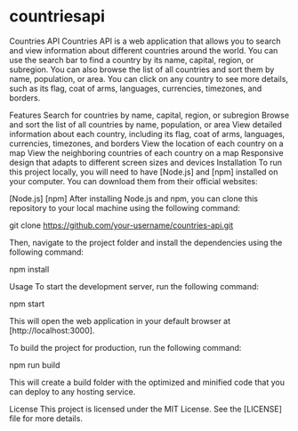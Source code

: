 # countriesapi
Countries API
Countries API is a web application that allows you to search and view information about different countries around the world. You can use the search bar to find a country by its name, capital, region, or subregion. You can also browse the list of all countries and sort them by name, population, or area. You can click on any country to see more details, such as its flag, coat of arms, languages, currencies, timezones, and borders.

Features
Search for countries by name, capital, region, or subregion
Browse and sort the list of all countries by name, population, or area
View detailed information about each country, including its flag, coat of arms, languages, currencies, timezones, and borders
View the location of each country on a map
View the neighboring countries of each country on a map
Responsive design that adapts to different screen sizes and devices
Installation
To run this project locally, you will need to have [Node.js] and [npm] installed on your computer. You can download them from their official websites:

[Node.js]
[npm]
After installing Node.js and npm, you can clone this repository to your local machine using the following command:

git clone https://github.com/your-username/countries-api.git

Then, navigate to the project folder and install the dependencies using the following command:

npm install

Usage
To start the development server, run the following command:

npm start

This will open the web application in your default browser at [http://localhost:3000].

To build the project for production, run the following command:

npm run build

This will create a build folder with the optimized and minified code that you can deploy to any hosting service.

License
This project is licensed under the MIT License. See the [LICENSE] file for more details.
